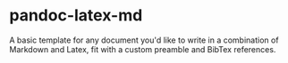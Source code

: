 # pandoc-latex-md
A basic template for any document you'd like to write in a combination of Markdown and Latex, fit with a custom preamble and BibTex references.
